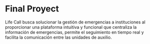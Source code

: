 # Final Proyect
 Life Call busca solucionar la gestión de emergencias a instituciones al proporcionar una plataforma intuitiva y funcional que centraliza la información de emergencias, permite el seguimiento en tiempo real y facilita la comunicación entre las unidades de auxilio.
